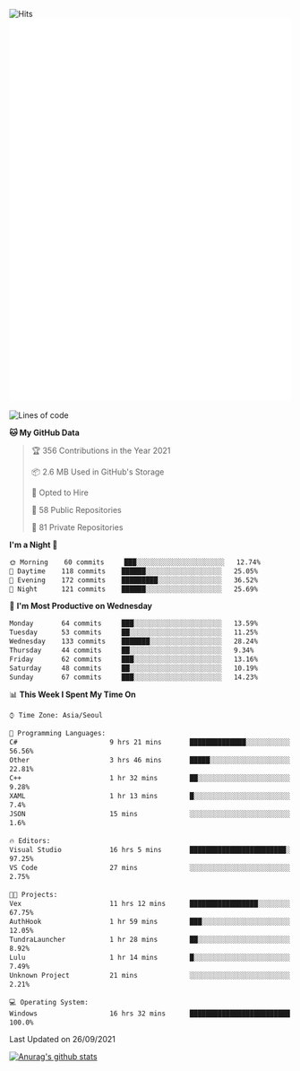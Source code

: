 ![Hits](https://hits.seeyoufarm.com/api/count/incr/badge.svg?url=https%3A%2F%2Fgithub.com%2Fkokose1234&count_bg=%2379C83D&title_bg=%23555555&icon=apple.svg&icon_color=%23E7E7E7&title=hits&edge_flat=false)
<br/>
![Metrics](https://github.com/kokose1234/kokose1234/blob/main/github-metrics.svg)

<!--START_SECTION:waka-->
![Lines of code](https://img.shields.io/badge/From%20Hello%20World%20I%27ve%20Written-12.4%20million%20lines%20of%20code-blue)

**🐱 My GitHub Data** 

> 🏆 356 Contributions in the Year 2021
 > 
> 📦 2.6 MB Used in GitHub's Storage 
 > 
> 💼 Opted to Hire
 > 
> 📜 58 Public Repositories 
 > 
> 🔑 81 Private Repositories  
 > 
**I'm a Night 🦉** 

```text
🌞 Morning    60 commits     ███░░░░░░░░░░░░░░░░░░░░░░   12.74% 
🌆 Daytime    118 commits    ██████░░░░░░░░░░░░░░░░░░░   25.05% 
🌃 Evening    172 commits    █████████░░░░░░░░░░░░░░░░   36.52% 
🌙 Night      121 commits    ██████░░░░░░░░░░░░░░░░░░░   25.69%

```
📅 **I'm Most Productive on Wednesday** 

```text
Monday       64 commits     ███░░░░░░░░░░░░░░░░░░░░░░   13.59% 
Tuesday      53 commits     ██░░░░░░░░░░░░░░░░░░░░░░░   11.25% 
Wednesday    133 commits    ███████░░░░░░░░░░░░░░░░░░   28.24% 
Thursday     44 commits     ██░░░░░░░░░░░░░░░░░░░░░░░   9.34% 
Friday       62 commits     ███░░░░░░░░░░░░░░░░░░░░░░   13.16% 
Saturday     48 commits     ██░░░░░░░░░░░░░░░░░░░░░░░   10.19% 
Sunday       67 commits     ███░░░░░░░░░░░░░░░░░░░░░░   14.23%

```


📊 **This Week I Spent My Time On** 

```text
⌚︎ Time Zone: Asia/Seoul

💬 Programming Languages: 
C#                       9 hrs 21 mins       ██████████████░░░░░░░░░░░   56.56% 
Other                    3 hrs 46 mins       █████░░░░░░░░░░░░░░░░░░░░   22.81% 
C++                      1 hr 32 mins        ██░░░░░░░░░░░░░░░░░░░░░░░   9.28% 
XAML                     1 hr 13 mins        █░░░░░░░░░░░░░░░░░░░░░░░░   7.4% 
JSON                     15 mins             ░░░░░░░░░░░░░░░░░░░░░░░░░   1.6%

🔥 Editors: 
Visual Studio            16 hrs 5 mins       ████████████████████████░   97.25% 
VS Code                  27 mins             ░░░░░░░░░░░░░░░░░░░░░░░░░   2.75%

🐱‍💻 Projects: 
Vex                      11 hrs 12 mins      █████████████████░░░░░░░░   67.75% 
AuthHook                 1 hr 59 mins        ███░░░░░░░░░░░░░░░░░░░░░░   12.05% 
TundraLauncher           1 hr 28 mins        ██░░░░░░░░░░░░░░░░░░░░░░░   8.92% 
Lulu                     1 hr 14 mins        █░░░░░░░░░░░░░░░░░░░░░░░░   7.49% 
Unknown Project          21 mins             ░░░░░░░░░░░░░░░░░░░░░░░░░   2.21%

💻 Operating System: 
Windows                  16 hrs 32 mins      █████████████████████████   100.0%

```


 Last Updated on 26/09/2021
<!--END_SECTION:waka-->

[![Anurag's github stats](https://github-readme-stats.vercel.app/api?username=kokose1234&theme=dracula)](https://github.com/anuraghazra/github-readme-stats)



	
